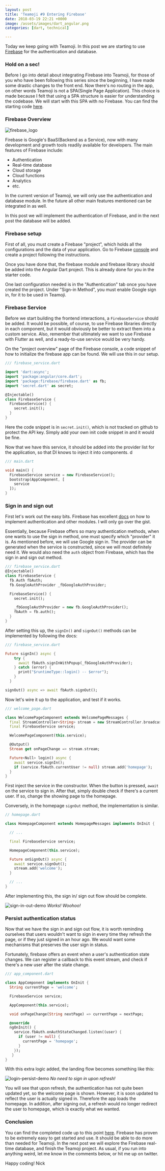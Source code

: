 ```yaml
---
layout: post
title: 'Teamoji #9 Entering Firebase'
date: 2018-03-19 22:21 +0000
image: /assets/images/dart_angular.png
categories: [dart, technical]

---
```


Today we keep going with Teamoji. In this post we are starting to use [Firebase](https://firebase.google.com/) for the authentication and database.

### Hold on a sec!
Before I go into detail about integrating Firebase into Teamoji, for those of you who have been following this series since the beginning, I have made some drastic changes to the front end. Now there's no routing in the app, on other words Teamoji is not a SPA(Single Page Application). This choice is made because I felt that using a SPA structure is easier for understanding the codebase. We will start with this SPA with no Firebase. You can find the starting code [here](https://github.com/NickWu007/Teamoji-practice/tree/firebase_start).

### Firebase Overview
![firebase_logo](https://www.gstatic.com/mobilesdk/160503_mobilesdk/logo/2x/firebase_96dp.png)

Firebase is Google's BaaS(Backend as a Service), now with many development and growth tools readily available for developers. The main features of Firebase include:

 * Authentication
 * Real-time database
 * Cloud storage
 * Cloud functions
 * Analytics
 * etc.

In the current version of Teamoji, we will only use the authentication and database module. In the future all other main features mentioned can be integrated in as well.

In this post we will implement the authentication of Firebase, and in the next post the database will be added.

### Firebase setup
First of all, you must create a Firebase "project", which holds all the configurations and the data of your application. Go to Firebase [console](https://console.firebase.google.com/) and create a project following the instructions.

Once you have done that, the firebase module and firebase library should be added into the Angular Dart project. This is already done for you in the starter code.

One last configuration needed is in the "Authentication" tab once you have created the project. Under "Sign-in Method", you must enable Google sign in, for it to be used in Teamoji.

### Firebase Service
Before we start building the frontend interactions, a `FirebaseService` should be added. It would be possible, of course, to use Firebase libraries directly in each component, but it would obviously be better to extract them into a custom service. Also, remember that ultimately we want to use Firebase with Flutter as well, and a ready-to-use service would be very handy.

On the "project overview" page of the Firebase console, a code snippet of how to initialize the firebase app can be found. We will use this in our setup.

~~~dart
/// firebase_service.dart

import 'dart:async';
import 'package:angular/core.dart';
import 'package:firebase/firebase.dart' as fb;
import 'secret.dart' as secret;

@Injectable()
class FirebaseService {
  FirebaseService() {
    secret.init();
  }
}
~~~

Here the code snippet is in `secret.init()`, which is not tracked on github to protect the API key. Simply add your own init code snippet in and it would be fine.

Now that we have this service, it should be added into the provider list for the application, so that DI knows to inject it into components.
 d
~~~dart
/// main.dart

void main() {
  FirebaseService service = new FirebaseService();
  bootstrap(AppComponent, [
    service
  ]);
}

~~~

### Sign in and sign out
First let's work out the easy bits. Firebase has excellent [docs](https://firebase.google.com/docs/auth/web/google-signin) on how to implement authentication and other modules. I will only go over the gist.

Essentially, because Firebase offers so many authentication methods, when one wants to use the sign in method, one must specify which "provider" it is. As mentioned before, we will use Google sign in. The provider can be generated when the service is constructed, since we will most definitely need it. We would also need the `auth` object from Firebase, which has the sign in and sign out method.

~~~dart
/// firebase_service.dart
@Injectable()
class FirebaseService {
  fb.Auth fbAuth;
  fb.GoogleAuthProvider _fbGoogleAuthProvider;

  FirebaseService() {
    secret.init();

    _fbGoogleAuthProvider = new fb.GoogleAuthProvider();
    fbAuth = fb.auth();
  }
}
~~~

After setting this up, the `signIn()` and `signOut()` methods can be implemented by following the docs:

~~~dart
/// firebase_service.dart

Future signIn() async {
    try {
      await fbAuth.signInWithPopup(_fbGoogleAuthProvider);
    } catch (error) {
      print("$runtimeType::login() -- $error");
    }
  }

signOut() async => await fbAuth.signOut();
~~~

Now let's wire it up to the application, and test if it works.

~~~dart
/// welcome_page.dart

class WelcomePageComponent extends WelcomePageMessages {
  final StreamController<String> stream = new StreamController.broadcast();
  final FirebaseService service;

  WelcomePageComponent(this.service);

  @Output()
  Stream get onPageChange => stream.stream;

  Future<Null> login() async {
    await service.signIn();
    if (service.fbAuth.currentUser != null) stream.add('homepage');
  }
}
~~~

First inject the service in the constructor. When the button is pressed, `await` on the service to sign in. After that, simply double check if there's a current user. If so, change the showing page to the homepage.

Conversely, in the homepage `signOut` method, the implementation is similar.

~~~dart
// homepage.dart

class HomepageComponent extends HomepageMessages implements OnInit {

  // ...

  final FirebaseService service;

  HomepageComponent(this.service);

  Future onSignOut() async {
    await service.signOut();
    stream.add('welcome');
  }

  // ...
}
~~~

After implementing this, the sign in/ sign out flow should be complete.

![sign-in-out-demo](/assets/images/signin-out-demo.gif)
*Works! Woohoo!*

### Persist authentication status
Now that we have the sign in and sign out flow, it is worth reminding ourselves that users wouldn't want to sign in every time they refresh the page, or if they just signed in an hour ago. We would want some mechanisms that preserves the user sign in status.

Fortunately, firebase offers an event when a user's authentication state changes. We can register a callback to this event stream, and check if there's a new user after the state change.

~~~dart
/// app_component.dart

class AppComponent implements OnInit {
  String currentPage = 'welcome';

  FirebaseService service;

  AppComponent(this.service);

  void onPageChange(String nextPage) => currentPage = nextPage;

  @override
  ngOnInit() {
    service.fbAuth.onAuthStateChanged.listen((user) {
      if (user != null) {
        currentPage = 'homepage';
      }
    });
   }
}
~~~

With this extra logic added, the landing flow becomes something like this:

![login-persist-demo](/assets/images/login-persist.gif)
*No need to sign in upon refresh!*

You will see that upon refresh, the authentication has not quite been updated yet, so the welcome page is shown. However, it is soon updated to reflect the user is actually signed in. Therefore the app loads the homepage. In addition, after signing out, a refresh would no longer redirect the user to homepage, which is exactly what we wanted.

### Conclusion
You can find the completed code up to this point [here](https://github.com/NickWu007/Teamoji-practice/tree/firebase_auth_done). Firebase has proven to be extremely easy to get started and use. It should be able to do more than needed for Teamoji. In the next post we will explore the Firebase real-time database, and finish the Teamoji project. As usual, if you run into anything weird, let me know in the comments below, or hit me up on twitter.

Happy coding!
Nick